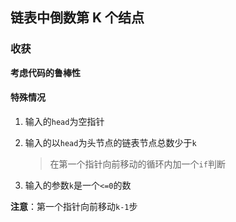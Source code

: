 ## 链表中倒数第 K 个结点

### 收获

**考虑代码的鲁棒性**

#### 特殊情况

1. 输入的`head`为空指针

2. 输入的以`head`为头节点的链表节点总数少于`k`

   > 在第一个指针向前移动的循环内加一个`if`判断

3. 输入的参数`k`是一个`<=0`的数

**注意**：第一个指针向前移动`k-1`步